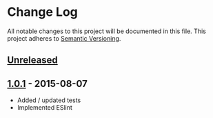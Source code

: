 # Change Log
All notable changes to this project will be documented in this file.
This project adheres to [Semantic Versioning](http://semver.org/).

## [Unreleased][unreleased]

## [1.0.1] - 2015-08-07
- Added / updated tests
- Implemented ESlint

[1.0.1]: https://github.com/michaelzoidl/babel-root-import/compare/cdfc12949f64c3625b14380e79aa78d8144929e3...1.0.1
[unreleased]: https://github.com/michaelzoidl/babel-root-import/compare/1.0.1...HEAD
